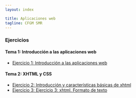 ```yaml
---
layout: index

title: Aplicaciones web
tagline: CFGM SMR
---
```


### Ejercicios

#### Tema 1: Introducción a las aplicaciones web

* [Ejercicio 1: Introducción a las aplicaciones web](ej1)

#### Tema 2: XHTML y CSS

* [Ejercicio 2: Introducción y características básicas de xhtml](ej2)
* [Ejercicio 3: Ejercicio 3: xhtml. Formato de texto](ej3)

